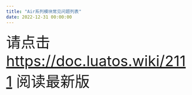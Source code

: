 ```yaml
---
title: "Air系列模块常见问题列表"
date: 2022-12-31 00:00:00
---
```


<p><span style="font-size:40px">请点击     <a href="https://doc.luatos.wiki/2111" target="">https://doc.luatos.wiki/2111</a>    阅读最新版</span></p>